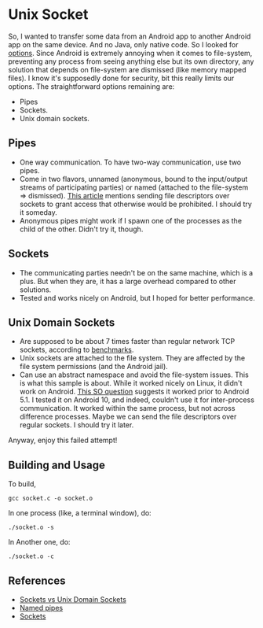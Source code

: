 # Unix Socket
So, I wanted to transfer some data from an Android app to another Android app on the same device. And no Java, only native code.
So I looked for [options](https://en.wikipedia.org/wiki/Inter-process_communication). Since Android is extremely annoying when it comes to file-system, preventing any process from seeing anything else but its own directory, any solution that depends on file-system are dismissed (like memory mapped files). I know it's supposedly done for security, bit this really limits our options. 
The straightforward options remaining are:
- Pipes
- Sockets.
- Unix domain sockets.
## Pipes
- One way communication. To have two-way communication, use two pipes.
- Come in two flavors, unnamed (anonymous, bound to the input/output streams of participating parties) or named (attached to the file-system => dismissed). [This article](https://en.wikipedia.org/wiki/Unix_domain_socket) mentions sending file descriptors over sockets to grant access that otherwise would be prohibited. I should try it someday.
- Anonymous pipes might work if I spawn one of the processes as the child of the other. Didn't try it, though.

## Sockets
- The communicating parties needn't be on the same machine, which is a plus. But when they are, it has a large overhead compared to other solutions.
- Tested and works nicely on Android, but I hoped for better performance.

## Unix Domain Sockets
- Are supposed to be about 7 times faster than regular network TCP sockets, according to [benchmarks](https://newbedev.com/tcp-loopback-connection-vs-unix-domain-socket-performance).
- Unix sockets are attached to the file system. They are affected by the file system permissions (and the Android jail).
- Can use an abstract namespace and avoid the file-system issues. This is what this sample is about. While it worked nicely on Linux, it didn't work on Android. [This SO question](https://stackoverflow.com/q/31068440/1942069) suggests it worked prior to Android 5.1. I tested it on Android 10, and indeed, couldn't use it for inter-process communication. It worked within the same process, but not across difference processes. Maybe we can send the file descriptors over regular sockets. I should try it later.

Anyway, enjoy this failed attempt!

## Building and Usage
To build,

	gcc socket.c -o socket.o

In one process (like, a terminal window), do:

	./socket.o -s

In Another one, do:

	./socket.o -c
## References
- [Sockets vs Unix Domain Sockets](https://lists.freebsd.org/pipermail/freebsd-performance/2005-February/001143.html)
- [Named pipes](https://en.wikipedia.org/wiki/Named_pipe)
- [Sockets](https://www.thegeekstuff.com/2011/12/c-socket-programming/)

